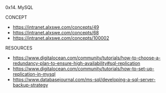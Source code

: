 0x14. MySQL

CONCEPT
* https://intranet.alxswe.com/concepts/49
* https://intranet.alxswe.com/concepts/68
* https://intranet.alxswe.com/concepts/100002

RESOURCES
* https://www.digitalocean.com/community/tutorials/how-to-choose-a-redundancy-plan-to-ensure-high-availability#sql-replication
* https://www.digitalocean.com/community/tutorials/how-to-set-up-replication-in-mysql
* https://www.databasejournal.com/ms-sql/developing-a-sql-server-backup-strategy
